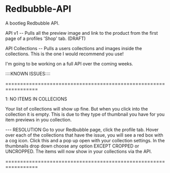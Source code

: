 Redbubble-API
================

A bootleg Redbubble API.

API v1 -- Pulls all the preview image and link to the product from the first page of a profiles 'Shop' tab. (DRAFT)

API Collections -- Pulls a users collections and images inside the collections. This is the one I would recommend 
you use!

I'm going to be working on a full API over the coming weeks.

::::KNOWN ISSUES::::

=================================================================

1: NO ITEMS IN COLLECIONS

Your list of collections will show up fine. But when you click into the collection it is empty. This is due to they 
type of thumbnail you have for you item previews in you collection.

--- RESOLUTION
Go to your Redbubble page, click the profile tab. Hover over each of the collections that have the issue, you will 
see a red box with a cog icon. Click this and a pop up open with your collection settings. In the thumbnails drop down 
choose any option EXCEPT CROPPED or UNCROPPED. The items will now show in your collections via the API.

=================================================================